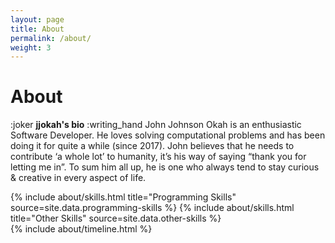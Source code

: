 ```yaml
---
layout: page
title: About
permalink: /about/
weight: 3
---
```



# **About**
:joker **jjokah's bio** :writing_hand
John Johnson Okah is an enthusiastic Software Developer. He loves solving computational problems and has been doing it for quite a while (since 2017). John believes that he needs to contribute ‘a whole lot’ to humanity, it’s his way of saying “thank you for letting me in”. To sum him all up, he is one who always tend to stay curious & creative in every aspect of life.



<div class="row">
{% include about/skills.html title="Programming Skills" source=site.data.programming-skills %}
{% include about/skills.html title="Other Skills" source=site.data.other-skills %}
</div>

<div class="row">
{% include about/timeline.html %}
</div>